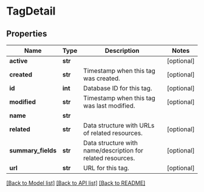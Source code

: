 # TagDetail

## Properties
Name | Type | Description | Notes
------------ | ------------- | ------------- | -------------
**active** | **str** |  | [optional] 
**created** | **str** | Timestamp when this tag was created. | [optional] 
**id** | **int** | Database ID for this tag. | [optional] 
**modified** | **str** | Timestamp when this tag was last modified. | [optional] 
**name** | **str** |  | 
**related** | **str** | Data structure with URLs of related resources. | [optional] 
**summary_fields** | **str** | Data structure with name/description for related resources. | [optional] 
**url** | **str** | URL for this tag. | [optional] 

[[Back to Model list]](../README.md#documentation-for-models) [[Back to API list]](../README.md#documentation-for-api-endpoints) [[Back to README]](../README.md)


